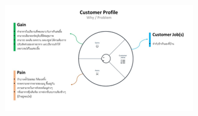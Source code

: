 ![alt text](https://github.com/Udomsak-Putthasri/BADS7105-CRM-Analytics/blob/main/Homework%2003%20-%20Value%20Proposition/Slide1.JPG?raw=true)
